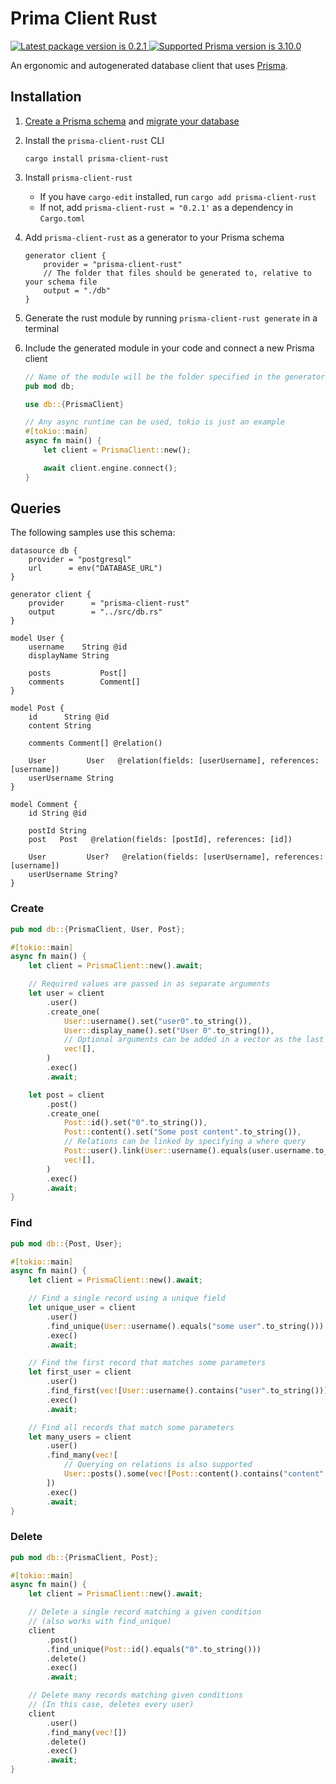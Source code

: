 # Prima Client Rust

<a href="https://crates.io/crates/prisma-client-rust">
    <img src="https://img.shields.io/crates/v/prisma-client-rust?color=blue&style=flat-square" alt="Latest package version is 0.2.1">
</a>
<a href="https://prisma.io">
    <img src="https://img.shields.io/static/v1?label=prisma&message=3.10.0&color=blue&logo=prisma&style=flat-square" alt="Supported Prisma version is 3.10.0">
</a>

An ergonomic and autogenerated database client that uses [Prisma](https://prisma.io).

## Installation

1. [Create a Prisma schema](https://www.prisma.io/docs/concepts/components/prisma-client) and [migrate your database](https://www.prisma.io/docs/concepts/components/prisma-migrate)
2. Install the `prisma-client-rust` CLI
   ```
   cargo install prisma-client-rust
   ```
3. Install `prisma-client-rust`
   - If you have `cargo-edit` installed, run `cargo add prisma-client-rust`
   - If not, add `prisma-client-rust = "0.2.1'` as a dependency in `Cargo.toml`
4. Add `prisma-client-rust` as a generator to your Prisma schema
   ```
   generator client {
       provider = "prisma-client-rust"
       // The folder that files should be generated to, relative to your schema file
       output = "./db"
   }
   ```
5. Generate the rust module by running `prisma-client-rust generate` in a terminal
6. Include the generated module in your code and connect a new Prisma client

   ```rs
   // Name of the module will be the folder specified in the generator's 'output'
   pub mod db;

   use db::{PrismaClient}

   // Any async runtime can be used, tokio is just an example
   #[tokio::main]
   async fn main() {
       let client = PrismaClient::new();

       await client.engine.connect();
   }
   ```

## Queries

The following samples use this schema:

```prisma
datasource db {
    provider = "postgresql"
    url      = env("DATABASE_URL")
}

generator client {
    provider      = "prisma-client-rust"
    output        = "../src/db.rs"
}

model User {
    username    String @id
    displayName String

    posts           Post[]
    comments        Comment[]
}

model Post {
    id      String @id
    content String

    comments Comment[] @relation()

    User         User   @relation(fields: [userUsername], references: [username])
    userUsername String
}

model Comment {
    id String @id

    postId String
    post   Post   @relation(fields: [postId], references: [id])

    User         User?   @relation(fields: [userUsername], references: [username])
    userUsername String?
}
```

### Create

```rust
pub mod db::{PrismaClient, User, Post};

#[tokio::main]
async fn main() {
    let client = PrismaClient::new().await;

    // Required values are passed in as separate arguments
    let user = client
        .user()
        .create_one(
            User::username().set("user0".to_string()),
            User::display_name().set("User 0".to_string()),
            // Optional arguments can be added in a vector as the last parameter
            vec![],
        )
        .exec()
        .await;

    let post = client
        .post()
        .create_one(
            Post::id().set("0".to_string()),
            Post::content().set("Some post content".to_string()),
            // Relations can be linked by specifying a where query
            Post::user().link(User::username().equals(user.username.to_string())),
            vec![],
        )
        .exec()
        .await;
}
```

### Find

```rust
pub mod db::{Post, User};

#[tokio::main]
async fn main() {
    let client = PrismaClient::new().await;

    // Find a single record using a unique field
    let unique_user = client
        .user()
        .find_unique(User::username().equals("some user".to_string()))
        .exec()
        .await;

    // Find the first record that matches some parameters
    let first_user = client
        .user()
        .find_first(vec![User::username().contains("user".to_string())])
        .exec()
        .await;

    // Find all records that match some parameters
    let many_users = client
        .user()
        .find_many(vec![
            // Querying on relations is also supported
            User::posts().some(vec![Post::content().contains("content".to_string())]),
        ])
        .exec()
        .await;
}
```

### Delete

```rust
pub mod db::{PrismaClient, Post};

#[tokio::main]
async fn main() {
    let client = PrismaClient::new().await;

    // Delete a single record matching a given condition
    // (also works with find_unique)
    client
        .post()
        .find_unique(Post::id().equals("0".to_string()))
        .delete()
        .exec()
        .await;

    // Delete many records matching given conditions
    // (In this case, deletes every user)
    client
        .user()
        .find_many(vec![])
        .delete()
        .exec()
        .await;
}
```
